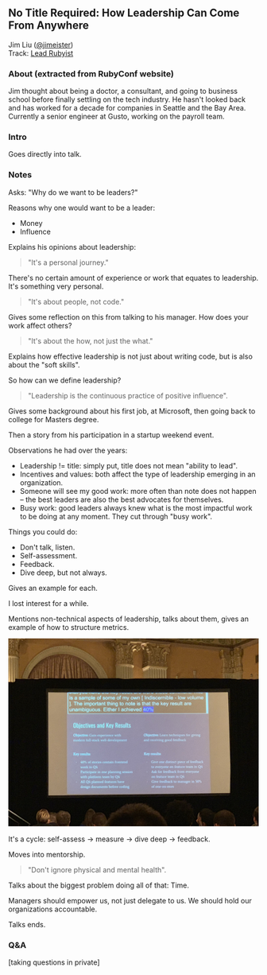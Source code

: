 ## No Title Required: How Leadership Can Come From Anywhere

Jim Liu ([@jimeister](https://twitter.com/jimeister))<br />Track: [Lead Rubyist](https://rubyconf.org/program#track-lead-rubyist)

### About (extracted from RubyConf website)

Jim thought about being a doctor, a consultant, and going to business school before finally settling on the tech industry. He hasn't looked back and has worked for a decade for companies in Seattle and the Bay Area. Currently a senior engineer at Gusto, working on the payroll team.

### Intro

Goes directly into talk.

### Notes

Asks: "Why do we want to be leaders?"

Reasons why one would want to be a leader:

- Money
- Influence

Explains his opinions about leadership:

> "It's a personal journey."

There's no certain amount of experience or work that equates to leadership. It's something very personal.

> "It's about people, not code."

Gives some reflection on this from talking to his manager. How does your work affect others?

> "It's about the how, not just the what."

Explains how effective leadership is not just about writing code, but is also about the "soft skills".

So how can we define leadership?

> "Leadership is the continuous practice of positive influence".

Gives some background about his first job, at Microsoft, then going back to college for Masters degree.

Then a story from his participation in a startup weekend event.

Observations he had over the years:

- Leadership != title: simply put, title does not mean "ability to lead".
- Incentives and values: both affect the type of leadership emerging in an organization.
- Someone will see my good work: more often than note does not happen – the best leaders are also the best advocates for themselves.
- Busy work: good leaders always knew what is the most impactful work to be doing at any moment. They cut through "busy work".

Things you could do:

- Don't talk, listen.
- Self-assessment.
- Feedback.
- Dive deep, but not always.

Gives an example for each.

I lost interest for a while.

Mentions non-technical aspects of leadership, talks about them, gives an example of how to structure metrics.

![Objectives and Key Results](../media/no-title-required-how-leadership-can-come-from-anywhere.jpeg)

It's a cycle: self-assess -> measure -> dive deep -> feedback.

Moves into mentorship.

> "Don't ignore physical and mental health".

Talks about the biggest problem doing all of that: Time.

Managers should empower us, not just delegate to us. We should hold our organizations accountable.

Talks ends.

### Q&A

[taking questions in private]

